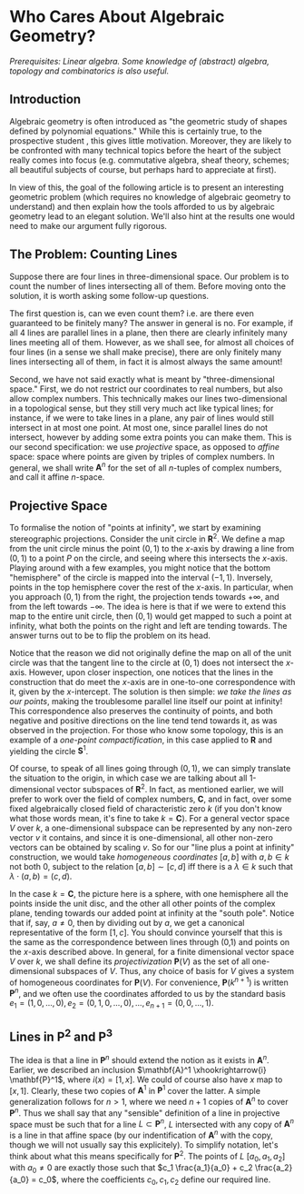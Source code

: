 # Who Cares About Algebraic Geometry?

*Prerequisites: Linear algebra. Some knowledge of (abstract) algebra, topology and combinatorics is also useful.*

## Introduction

Algebraic geometry is often introduced as "the geometric study of shapes defined by
polynomial equations." While this is certainly true, to the prospective student , this gives little motivation. Moreover, they are likely to be confronted
with many technical topics before the heart of the subject really comes into focus (e.g.
commutative algebra, sheaf theory, schemes; all beautiful subjects of course, but
perhaps hard to appreciate at first).

In view of this, the goal of the following article is to present an interesting
geometric problem (which requires no knowledge of algebraic geometry to understand)
and then explain how the tools afforded to us by algebraic geometry lead to an
elegant solution. We'll also hint at the results one would need to make our argument
fully rigorous. 

## The Problem: Counting Lines

Suppose there are four lines in three-dimensional space. Our problem is to count the
number of lines intersecting all of them. Before moving onto the solution, it is
worth asking some follow-up questions. 

The first question is, can we even count them? i.e. are there even guaranteed to be
finitely many? The answer in general is no. For example, if all 4 lines are parallel
lines in a plane, then there are clearly infinitely many lines meeting all of them.
However, as we shall see, for almost all choices of four lines (in a sense we shall
make precise), there are only finitely many lines intersecting all of them, in fact
it is almost always the same amount!

Second, we have not said exactly what is meant by "three-dimensional space." First,
we do not restrict our coordinates to real numbers, but also allow complex numbers.
This technically makes our lines two-dimensional in a topological sense, but they
still very much act like typical lines; for instance, if we were to take lines in a
plane, any pair of lines would still intersect in at most one point. At most one,
since parallel lines do not intersect, however by adding some extra points you can
make them. This is our second specification: we use *projective* space, as opposed to
*affine* space: space where points are given by triples of complex numbers. In
general, we shall write $\mathbf{A}^n$ for the set of all $n$-tuples of complex
numbers, and call it affine $n$-space.

## Projective Space

To formalise the notion of "points at infinity", we start by examining stereographic
projections.
Consider the unit circle in $\mathbf{R}^2$. We define a map from the unit circle minus
the point $(0,1)$ to the $x$-axis by drawing a line from $(0,1)$ to a point $P$ on
the circle, and seeing where this intersects the $x$-axis. Playing around with a few
examples, you might notice that the bottom "hemisphere" of the circle is mapped into
the interval $(-1,1)$. Inversely, points in the top hemisphere cover the rest of the
$x$-axis. In particular, when you approach $(0,1)$ from the right, the projection
tends towards $+\infty$, and from the left towards $- \infty$. The idea is here is
that if we were to extend this map to the entire unit circle, then $(0,1)$ would get
mapped to such a point at infinity, what both the points on the right and left
are tending towards. The answer turns out to be to flip the problem
on its head.

Notice that the reason we did not originally define the map on all of the unit
circle was that the tangent line to the circle at $(0,1)$ does not intersect the
$x$-axis. However, upon closer inspection, one notices that the lines in the
construction that do meet the $x$-axis are in one-to-one correspondence with it,
given by the $x$-intercept. The solution is then simple: *we take the lines as our
points*, making the troublesome parallel line itself our point at infinity!
This correspondence also preserves the continuity of points, and both
negative and positive directions on the line tend tend towards it, as was observed
in the projection. For those who know some topology, this is an example of a 
*one-point compactification*, in this case applied to $\mathbf{R}$ and yielding the
circle $\mathbf{S}^1$. 

Of course, to speak of all lines going through $(0,1)$, we can simply translate
the situation to the origin, in which case we are talking about all 1-dimensional
vector subspaces of $\mathbf{R}^2$. In fact, as mentioned earlier, we will prefer
to work over the field of complex numbers, $\mathbf{C}$, and in fact, over some fixed
algebraically closed field of characteristic zero $k$ (if you don't know what those 
words mean, it's fine to take $k = \mathbf{C}$). For a general vector space $V$ over
$k$, a one-dimensional subspace can be represented by any non-zero vector $v$ it
contains, and since it is one-dimensional, all other non-zero vectors can be
obtained by scaling $v$. So for our "line plus a point at infinity" construction,
we would take *homogeneous coordinates* $[a,b]$ with $a,b \in k$ not both 0, subject
to the relation $[a,b] \sim [c,d]$ iff there is a $\lambda \in k$ such that
$\lambda \cdot (a,b) = (c,d)$.

In the case $k = \mathbf{C}$, the picture here
is a sphere, with one hemisphere all the points inside the unit disc, and the other
all other points of the complex plane, tending towards our added point at infinity
at the "south pole". Notice that if, say, $a \neq 0$, then by dividing out by $a$, we
get a canonical representative of the form $[1, c]$. You should convince yourself
that this is the same as the correspondence between lines through (0,1) and points
on the $x$-axis described above. In general, for a finite dimensional
vector space $V$ over $k$, we shall define its *projectivization* $\mathbf{P}(V)$
as the set of all one-dimensional subspaces of $V$. Thus, any choice of basis for $V$
gives a system of homogeneous coordinates for $\mathbf{P}(V)$. For convenience,
$\mathbf{P}(k^{n+1})$ is written $\mathbf{P}^n$, and we often use the coordinates
afforded to us by the standard basis 
$e_1 = (1, 0, ..., 0), e_2 = (0, 1, 0, ..., 0), ..., e_{n+1} = (0, 0, ..., 1)$.  

## Lines in $\mathbf{P}^2$ and $\mathbf{P}^3$

The idea is that a line in $\mathbf{P}^n$ should extend the notion as it exists
in $\mathbf{A}^n$. Earlier, we described an inclusion
$\mathbf{A}^1 \xhookrightarrow{i} \mathbf{P}^1$, where $i(x) = [1,x]$. We could of
course also have $x$ map to $[x,1]$. Clearly, these two copies of $\mathbf{A}^1$
in $\mathbf{P}^1$ cover the latter. A simple generalization follows for $n>1$, where
we need $n+1$ copies of $\mathbf{A}^n$ to cover $\mathbf{P}^n$. Thus we shall say
that any "sensible" definition of a line in projective space must be such that for a
line $L \subset \mathbf{P}^n$, $L$ intersected with any copy of $\mathbf{A}^n$ is
a line in that affine space (by our indentification of $\mathbf{A}^n$ with the copy,
though we will not usually say this explicitely). To simplify notation, let's think
about what this means specifically for $\mathbf{P}^2$. The points of $L$ 
$[a_0, a_1, a_2]$ with $a_0 \neq 0$ are exactly those such that
$c_1 \frac{a_1}{a_0} + c_2 \frac{a_2}{a_0} = c_0$, where the coefficients 
$c_0, c_1, c_2$ define our required line.  
